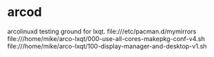 # arcod
arcolinuxd testing ground for lxqt.
file:///etc/pacman.d/mymirrors
file:///home/mike/arco-lxqt/000-use-all-cores-makepkg-conf-v4.sh
file:///home/mike/arco-lxqt/100-display-manager-and-desktop-v1.sh
